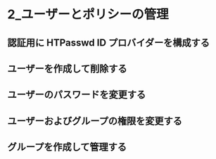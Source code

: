# 2_ユーザーとポリシーの管理


## 認証用に HTPasswd ID プロバイダーを構成する

## ユーザーを作成して削除する

## ユーザーのパスワードを変更する

## ユーザーおよびグループの権限を変更する

## グループを作成して管理する
